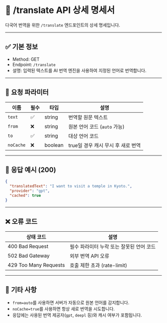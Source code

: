 

# 📘 /translate API 상세 명세서

다국어 번역을 위한 `/translate` 엔드포인트의 상세 명세입니다.

---

## ✅ 기본 정보

- Method: GET
- Endpoint: `/translate`
- 설명: 입력된 텍스트를 AI 번역 엔진을 사용하여 지정된 언어로 번역합니다.

---

## 🔗 요청 파라미터

| 이름 | 필수 | 타입 | 설명 |
|------|------|------|------|
| `text` | ✅ | string | 번역할 원문 텍스트 |
| `from` | ❌ | string | 원본 언어 코드 (`auto` 가능) |
| `to` | ✅ | string | 대상 언어 코드 |
| `noCache` | ❌ | boolean | true일 경우 캐시 무시 후 새로 번역 |

---

## 🧾 응답 예시 (200)

```json
{
  "translatedText": "I want to visit a temple in Kyoto.",
  "provider": "gpt",
  "cached": true
}
```

---

## ❌ 오류 코드

| 상태 코드 | 설명 |
|------------|------|
| 400 Bad Request | 필수 파라미터 누락 또는 잘못된 언어 코드 |
| 502 Bad Gateway | 외부 번역 API 오류 |
| 429 Too Many Requests | 호출 제한 초과 (rate-limit) |

---

## 📌 기타 사항

- `from=auto`를 사용하면 서버가 자동으로 원본 언어를 감지합니다.
- `noCache=true`를 사용하면 항상 새로 번역을 시도합니다.
- 응답에는 사용된 번역 제공자(`gpt`, `deepl` 등)와 캐시 여부가 포함됩니다.